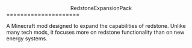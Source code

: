 <center>RedstoneExpansionPack</center>
=====================

A Minecraft mod designed to expand the capabilities of redstone. Unlike many tech mods, it focuses more on redstone functionality than on new energy systems.
